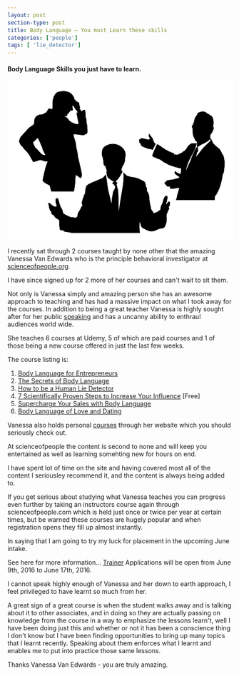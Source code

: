 ```yaml
---
layout: post
section-type: post
title: Body Language – You must Learn these skills
categories: ['people']
tags: [ 'lie_detector']
---
```



#### Body Language Skills you just have to learn.  

![Body Language](/img/body-language.jpg)  

I recently sat through 2 courses taught by none other that the amazing Vanessa Van Edwards who is the principle behavioral investigator at [scienceofpeople.org](scienceofpeople.org). 

I have since signed up for 2 more of her courses and can't wait to sit them.   

Not only is Vanessa simply and amazing person she has an awesome approach to teaching and has had a massive impact on what I took away for the courses. 
In addition to being a great teacher Vanessa is highly sought after for her public [speaking](http://www.scienceofpeople.com/speaking/) and has a uncanny ability to enthraul audiences world wide.   

She teaches 6 courses at Udemy, 5 of which are paid courses and 1 of those being a new course offered in just the last few weeks.  

The course listing is:

1. [Body Language for Entrepreneurs](https://www.udemy.com/body-language-for-entrepreneurs/)  
2. [The Secrets of Body Language](https://www.udemy.com/the-secrets-of-body-language-webinar/)  
3. [How to be a Human Lie Detector](https://www.udemy.com/how-to-be-a-human-lie-detector/)  
4. [7 Scientifically Proven Steps to Increase Your Influence](https://www.udemy.com/7-scientifically-proven-steps-to-increase-your-influence/)  [Free]  
5. [Supercharge Your Sales with Body Language](https://www.udemy.com/supercharge-your-sales-with-body-language/)  
6. [Body Language of Love and Dating](https://www.udemy.com/body-language-of-love-and-dating/)  

Vanessa also holds personal [courses](http://www.scienceofpeople.com/work-with-me/) through her website which you should seriously check out.

At scienceofpeople the content is second to none and will keep you entertained as well as learning somehting new for hours on end.  

I have spent lot of time on the site and having covered most all of the content I seriousley recommend it, and the content is always being added to.  

If you get serious about studying what Vanessa teaches you can progress even further by taking an instructors course again through scienceofpeople.com which is held just once or twice per year at certain times, but be warned these courses are hugely popular and when registration opens they fill up almost instantly.  

In saying that I am going to try my luck for placement in the upcoming June intake.  

See here for more information... [Trainer](http://www.scienceofpeople.com/trainer/)
Applications will be open from June 9th, 2016 to June 17th, 2016. 

I cannot speak highly enough of Vanessa and her down to earth approach, I feel privileged to have learnt so much from her.

A great sign of  a great course is when the student walks away and is talking about it to other associates, and in doing so they are actually passing on knowledge from the course in a way to emphasize the lessons learn't, well I have been doing just this and whether or not it has been a conscience thing I don't know but I have been finding opportunities to bring up many topics that I learnt recently. Speaking about them enforces what I learnt and enables me to put into practice those same lessons.  

Thanks Vanessa Van Edwards - you are truly amazing.  

